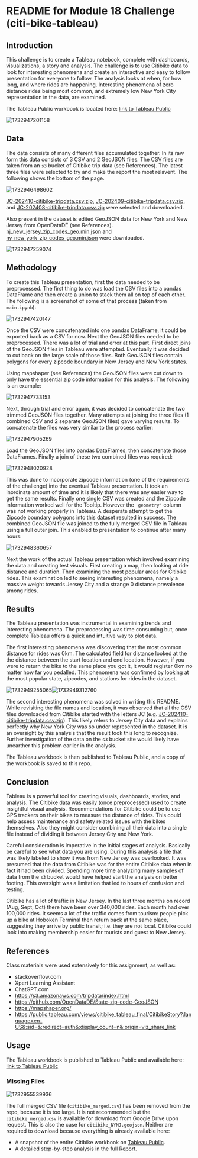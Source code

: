 # README for Module 18 Challenge (citi-bike-tableau)

## Introduction

This challenge is to create a Tableau notebook, complete with dashboards, visualizations, a story and analysis. The challenge is to use Citibike data to look for interesting phenomena and create an interactive and easy to follow presentation for everyone to follow. The analysis looks at when, for how long, and where rides are happening. Interesting phenomena of zero distance rides being most common, and extremely low New York City representation in the data, are examined.

The Tableau Public workbook is located here: [link to Tableau Public](https://public.tableau.com/views/citibike_tableau_final/CitibikeStory?:language=en-US&:sid=&:redirect=auth&:display_count=n&:origin=viz_share_link)

![1732947201158](image/README/1732947201158.png)

## Data

The data consists of many different files accumulated together. In its raw form this data consists of 3 CSV and 2 GeoJSON files. The CSV files are taken from an `s3` bucket of Citibike trip data (see References). The latest three files were selected to try and make the report the most relavent. The following shows the bottom of the page.

![1732946498602](image/README/1732946498602.png)

[JC-202410-citibike-tripdata.csv.zip](https://s3.amazonaws.com/tripdata/JC-202410-citibike-tripdata.csv.zip), [JC-202409-citibike-tripdata.csv.zip](https://s3.amazonaws.com/tripdata/JC-202409-citibike-tripdata.csv.zip), and [JC-202408-citibike-tripdata.csv.zip](https://s3.amazonaws.com/tripdata/JC-202408-citibike-tripdata.csv.zip) were selected and downloaded.

Also present in the dataset is edited GeoJSON data for New York and New Jersey from OpenDataDE (see References). [nj_new_jersey_zip_codes_geo.min.json](https://github.com/OpenDataDE/State-zip-code-GeoJSON/blob/master/nj_new_jersey_zip_codes_geo.min.json "nj_new_jersey_zip_codes_geo.min.json") and [ny_new_york_zip_codes_geo.min.json](https://github.com/OpenDataDE/State-zip-code-GeoJSON/blob/master/ny_new_york_zip_codes_geo.min.json "ny_new_york_zip_codes_geo.min.json") were downloaded.

![1732947259074](image/README/1732947259074.png)

## Methodology

To create this Tableau presentation, first the data needed to be preprocessed. The first thing to do was load the CSV files into a pandas DataFrame and then create a union to stack them all on top of each other.  The following is a screenshot of some of that process (taken from `main.ipynb`):

![1732947420147](image/README/1732947420147.png)

Once the CSV were concatenated into one pandas DataFrame, it could be exported back as a CSV for now. Next the GeoJSON files needed to be preprocessed. There was a lot of trial and error at this part. First direct joins of the GeoJSON files in Tableau were attempted. Eventually it was decided to cut back on the large scale of those files. Both GeoJSON files contain polygons for every zipcode boundary in New Jersey and New York states.

Using mapshaper (see References) the GeoJSON files were cut down to only have the essential zip code information for this analysis. The following is an example:

![1732947733153](image/README/1732947733153.png)

Next, through trial and error again, it was decided to concatenate the two trimmed GeoJSON files together. Many attempts at joining the three files (1 combined CSV and 2 separate GeoJSON files) gave varying results. To concatenate the files was very similar to the process earlier:

![1732947905269](image/README/1732947905269.png)

Load the GeoJSON files into pandas DataFrames, then concatenate those DataFrames. Finally a join of these two combined files was required:

![1732948020928](image/README/1732948020928.png)

This was done to incorporate zipcode information (one of the requirements of the challenge) into the eventual Tableau presentation. It took an inordinate amount of time and it is likely that there was any easier way to get the same results. Finally one single CSV was created and the Zipcode information worked well for the Tooltip. However the `'geometry'` column was not working properly in Tableau. A desperate attempt to get the Zipcode boundary polygons into this dataset resulted in success. The combined GeoJSON file was joined to the fully merged CSV file in Tableau using a full outer join. This enabled to presentation to continue after many hours:

![1732948360657](image/README/1732948360657.png)

Next the work of the actual Tableau presentation which involved examining the data and creating test visuals. First creating a map, then looking at ride distance and duration. Then examining the most popular areas for Citibike rides. This examination led to seeing interesting phenomena, namely a massive weight towards Jersey City and a strange 0 distance prevalence among rides.

## Results

The Tableau presentation was instrumental in examining trends and interesting phenomena. The preprocessing was time consuming but, once complete Tableau offers a quick and intuitive way to plot data.

The first interesting phenomena was discovering that the most common distance for rides was 0km. The calculated field for distance looked at the the distance between the start location and end location. However, if you were to return the bike to the same place you got it, it would register 0km no matter how far you pedalled. This phenomena was confirmed by looking at the most popular state, zipcodes, and stations for rides in the dataset.

![1732949255065](image/README/1732949255065.png)![1732949312760](image/README/1732949312760.png)

The second interesting phenomena was solved in writing this README. While revisiting the file names and location, it was observed that all the CSV files downloaded from Citibike started with the letters JC (e.g. [JC-202410-citibike-tripdata.csv.zip](https://s3.amazonaws.com/tripdata/JC-202410-citibike-tripdata.csv.zip)). This likely refers to Jersey City data and explains perfectly why New York City was so under represented in the dataset. It is an oversight by this analysis that the result took this long to recognize.  Further investigation of the data on the `s3` bucket site would likely have unearther this problem earlier in the analysis.

The Tableau workbook is then published to Tableau Public, and a copy of the workbook is saved to this repo.

## Conclusion

Tableau is a powerful tool for creating visuals, dashboards, stories, and analysis. The Citibike data was easily (once preprocessed) used to create insightful visual analysis. Recommendations for Citibike could be to use GPS trackers on their bikes to measure the distance of rides. This could help assess maintenance and safety related issues with the bikes themselves. Also they might consider combining all their data into a single file instead of dividing it between Jersey City and New York.

Careful consideration is imperative in the initial stages of analysis. Basically be careful to see what data you are using. During this analysis a file that was likely labeled to show it was from New Jersey was overlooked. It was presumed that the data from Citibike was for the entire Citibike data when in fact it had been divided. Spending more time analyzing many samples of data from the `s3` bucket would have helped start the analysis on better footing. This oversight was a limitation that led to hours of confusion and testing.

Citibike has a lot of traffic in New Jersey. In the last three months on record (Aug, Sept, Oct) there have been over 340,000 rides. Each month had over 100,000 rides. It seems a lot of the traffic comes from tourism: people pick up a bike at Hoboken Terminal then return back at the same place, suggesting they arrive by public transit; i.e. they are not local. Citibike could look into making membership easier for tourists and guest to New Jersey.

## References

Class materials were used extensively for this assignment, as well as:

* stackoverflow.com
* Xpert Learning Assistant
* ChatGPT.com
* https://s3.amazonaws.com/tripdata/index.html
* https://github.com/OpenDataDE/State-zip-code-GeoJSON
* https://mapshaper.org/
* https://public.tableau.com/views/citibike_tableau_final/CitibikeStory?:language=en-US&:sid=&:redirect=auth&:display_count=n&:origin=viz_share_link

## Usage

The Tableau workbook is published to Tableau Public and available here: [link to Tableau Public](https://public.tableau.com/views/citibike_tableau_final/CitibikeStory?:language=en-US&:sid=&:redirect=auth&:display_count=n&:origin=viz_share_link)

### Missing Files

![1732955539936](https://file+.vscode-resource.vscode-cdn.net/c%3A/Users/nbart.DESKTOP-3OF7M8N/Desktop/Data%20Analysis%20Class%20Materials/class_assignments/citi-bike-tableau/image/README/1732955539936.png)

The full merged CSV file (`citibike_merged.csv`) has been removed from the repo, because it is too large. It is not recommended but the  `citibike_merged.csv` is available for download from Google Drive upon request. This is also the case for `citibike_NYNJ.geojson`. Neither are required to download because everything is already available here:

- A snapshot of the entire Citibike workbook on [Tableau Public](https://public.tableau.com/views/citibike_tableau_final/CitibikeStory?:language=en-US&:sid=&:redirect=auth&:display_count=n&:origin=viz_share_link).
- A detailed step-by-step analysis in the full [Report](Report.md).

